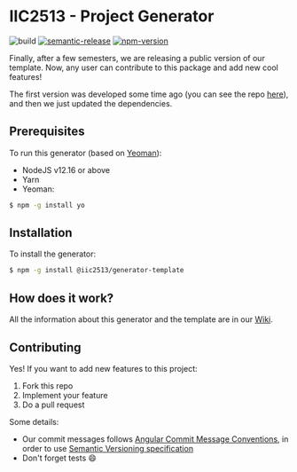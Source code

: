 # IIC2513 - Project Generator

![build](https://github.com/IIC2513/generator-template/workflows/build/badge.svg)
[![semantic-release](https://img.shields.io/badge/%20%20%F0%9F%93%A6%F0%9F%9A%80-semantic--release-e10079.svg)](https://github.com/semantic-release/semantic-release)
[![npm-version](https://img.shields.io/npm/v/@iic2513/generator-template?logo=npm)](https://www.npmjs.com/package/@iic2513/generator-template)

Finally, after a few semesters, we are releasing a public version of our template. Now, any user can contribute to this package and add new cool features!

The first version was developed some time ago (you can see the repo [here](https://github.com/IIC2513/template)), and then we just updated the dependencies.

## Prerequisites

To run this generator (based on [Yeoman](https://yeoman.io/)):

* NodeJS v12.16 or above
* Yarn
* Yeoman:

```bash
$ npm -g install yo
```

## Installation

To install the generator:

```bash
$ npm -g install @iic2513/generator-template
```

## How does it work?

All the information about this generator and the template are in our [Wiki](https://github.com/IIC2513/template-generator/wiki).

## Contributing

Yes! If you want to add new features to this project:

1. Fork this repo
2. Implement your feature
3. Do a pull request

Some details:

* Our commit messages follows [Angular Commit Message Conventions](https://github.com/angular/angular.js/blob/master/DEVELOPERS.md#-git-commit-guidelines), in order to use [Semantic Versioning specification](https://semver.org/)
* Don't forget tests :smile:
